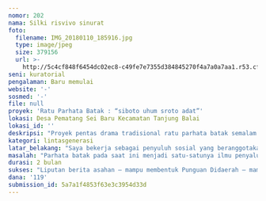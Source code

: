 ```yaml
---
nomor: 202
nama: Silki risvivo sinurat
foto:
  filename: IMG_20180110_185916.jpg
  type: image/jpeg
  size: 379156
  url: >-
    http://5c4cf848f6454dc02ec8-c49fe7e7355d384845270f4a7a0a7aa1.r53.cf2.rackcdn.com/1b6b4480-f53d-40dc-8da7-4d8e61cef688/IMG_20180110_185916.jpg
seni: kuratorial
pengalaman: Baru memulai
website: '-'
sosmed: '-'
file: null
proyek: 'Ratu Parhata Batak : “siboto uhum sroto adat”'
lokasi: Desa Pematang Sei Baru Kecamatan Tanjung Balai
lokasi_id: ''
deskripsi: "Proyek pentas drama tradisional ratu parhata batak semalam suntuk kolaborasi raja parhata batak dan Punguan batak. Pentas ini tidak hanya menampilkan raja parhata sebagai  tokoh laki-laki yang akan menyampaikan pengakuan bahwa perempuan juga mampu sebagai parhata batak akan tetapi menampilkan perempuan parhata batak dipentaskan dengan akulturasi upacara pernikahan budaya batak toba dengan budaya melayu tanjung balai berupa drama tradisional. Diadakan pada bulan juni 2018 di pinggir pantai pulau baru desa pematang Sungai Baru Desa yang pada umumnya tempat berdomisili 2500 KK  suku batak dan melayu. Dilaksanakan secara gotong royong oleh Alumni teater kampus dan tua-tua raja adat Opung Jaston Maman parhata tertua komunitas punguan batak toba di desa hutapadang. Masyarakat pada umumnya kehilangan identitas suku batak disebabkan akulturasi budaya melayu sehingga inisiatif memunculkan parhata batak perempuan menjadikan media internalisasi mengembalikan budaya batak seperti: bahasa, upacara pernikahan dan pola asuh anak suku batak. Desa pematang sei baru ini menjadi  pilihan yang tepat  dan menjadi daya tarik tersendiri karena termasuk lokasi pulau baru yang ramai dikunjungi oleh masyarakat. Timeline Proyek : juni-juli 2018, Kelompok Punguan Batak dengan Alumni teater di tanjung Balai dan asahan akan bekerjasama mempersiapkan pentas parhata batak di desa pulau baru pematang sei baru, Juni 2018 : Publikasi \r\n"
kategori: lintasgenerasi
latar_belakang: "Saya bekerja sebagai penyuluh sosial yang beranggotakan pada umumnya perempuan batak, di kecamatan tanjung Balai. Memahami perilaku kaum wanita dan daya kualitas didik adalah salah satu yang terpenting dalam kesejahteraan keluarga. Ternyata  arah pergerakan kesejahteraan pada dasarnya condong  harus dimulai dari cara mendidik anak dengan mutual berbudaya benar-benar tersampaikan . hal ini lah yang mengawali pelaksana pengembalian identitas perempuan batak itu sangat penting. parhata batak perempuan dijadikan media internalisasi untuk mendidik anak berbudaya sejak dini, dan  Seharusnya perempuan sampai saat ini memangku gender quality yang menjadi hak perempuan. Saya akan memberikan pandangan bahwa “raja parhata” bukan label bagi kaum laki-laki batak saja yang pandai sebagai “pemuka batak”   akan tetapi, perempuan juga mampu sebagai pemilik kebijakan dari segi ilmu adat  baik, membawakan upacara adat batak skala kecil, menengah, maupun pesta adat batak skal besar. pada akhirnya perempuan batak dapat dikatakan siboto uhum sroto adat yang artinya : paham mengenai hukum adat serta penerapannya dengan benar.  perempuan memiliki peran penting dalam meneruskan ilmu budaya sebagai lintas generasi kepada anak-anaknya, dengan adanya perempuan parhata menjadi tombak penyebarluasan dan pelestarian budaya batak sehingga menggulingkan identitas yang menyatakan batak tanjung balai adalah “batak dale” (umumnya menggunakan marga batak akan tetapi tidak paham paradaton batak).\r\n"
masalah: "Parhata batak pada saat ini menjadi satu-satunya ilmu penyalur tentang pengetahuan batak dan kunci terpercaya bagi umat batak. Seiring perkembangan zaman berbagai masalah bermunculan :1. Banyaknya penduduk tanjung balai yang beridentitas suku batak di KTP saja akan tetapi, kenyataan nya tidak benar-benar menyandang culture budaya batak yang sebenarnya, seperti tidak paham menggunakan bahasa batak bahkan adat pernikahan pun digantikan dengan adat melayu pula. Mirisnya kehilangan identias inilah perempuan berperan mampu menggerakkan sanitasi culture yang selama ini terkikis dengan pengaruh lokasi tempat tinggal 2. Generasi muda saat ini sama sekali tidak paham mengenai adat batak bahkan untuk hal kecil mengenai pertalian persaudaraan batak yang dianggap unik sudah hilang dan dianggap tidak penting.  Proyek ini nantinya akan mampu mengubah mindset, pola pikir dan akhirnya menambah wawasan bahkan melahirkan anak-anak yang mampu mancintai budaya yang disandangnya dari dalam diri dan hati nurani masing-masing pelestari budaya yang berasal dari ajaran ibu masing-masing yang menganggap budaya adalah hal lahir yang penting.\r\n"
durasi: 2 bulan
sukses: "Liputan berita asahan – mampu membentuk Punguan Didaerah – mampu menginternalisasi  bahasa batak (generasi muda) – mampu menarik penonton yaitu kaum muda, tua, dan anak-anak – memberikan gambaran pengembalian identitas suku asli dan pelaksanaan upacara adat pernikahan yang sebenarnya – pengembalian identitas perempuan sebagai pandai adat (parhata) – memperkenalkan pulau baru dan melestarikan – menawarkan pandangan baru mengenai perempuan.\r\n"
dana: '119'
submission_id: 5a7a1f4853f63e3c3954d33d
---
```

